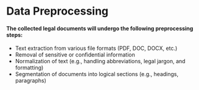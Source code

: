 
# Data Preprocessing

#### The collected legal documents will undergo the following preprocessing steps:
- Text extraction from various file formats (PDF, DOC, DOCX, etc.)
- Removal of sensitive or confidential information
- Normalization of text (e.g., handling abbreviations, legal jargon, and formatting)
- Segmentation of documents into logical sections (e.g., headings, paragraphs)

